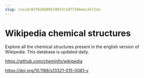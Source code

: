```yaml
---
slug: /uuid/037628b00519031c1df72b6eec3e721e
---
```


# Wikipedia chemical structures

Explore all the chemical structures present in the english version of Wikipedia. This database is updated daily.

https://github.com/cheminfo/wikipedia

https://doi.org/10.1186/s13321-015-0061-y
